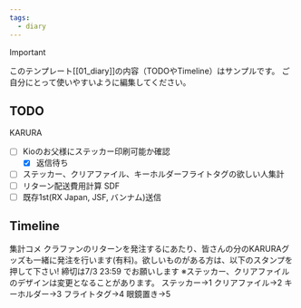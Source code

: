 ```yaml
---
tags:
  - diary
---
```

> [!IMPORTANT]
> このテンプレート[[01_diary]]の内容（TODOやTimeline）はサンプルです。
> ご自分にとって使いやすいように編集してください。

## TODO
KARURA
- [ ] Kioのお父様にステッカー印刷可能か確認
	- [x] 返信待ち
- [ ] ステッカー、クリアファイル、キーホルダーフライトタグの欲しい人集計
- [ ] リターン配送費用計算
SDF
- [ ] 既存1st(RX Japan, JSF, バンナム)送信
## Timeline
集計コメ
クラファンのリターンを発注するにあたり、皆さんの分のKARURAグッズも一緒に発注を行います(有料)。欲しいものがある方は、以下のスタンプを押して下さい!
締切は7/3 23:59 でお願いします
※ステッカー、クリアファイルのデザインは変更となることがあります。
ステッカー→1
クリアファイル→2
キーホルダー→3
フライトタグ→4
眼鏡置き→5

